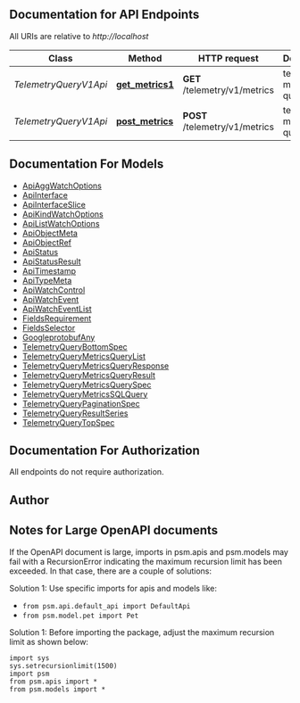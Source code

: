 
## Documentation for API Endpoints

All URIs are relative to *http://localhost*

Class | Method | HTTP request | Description
------------ | ------------- | ------------- | -------------
*TelemetryQueryV1Api* | [**get_metrics1**](pensando_ent/docs/TelemetryQueryV1Api.md#get_metrics1) | **GET** /telemetry/v1/metrics | telemetry metrics query
*TelemetryQueryV1Api* | [**post_metrics**](pensando_ent/docs/TelemetryQueryV1Api.md#post_metrics) | **POST** /telemetry/v1/metrics | telemetry metrics query


## Documentation For Models

 - [ApiAggWatchOptions](docs/ApiAggWatchOptions.md)
 - [ApiInterface](docs/ApiInterface.md)
 - [ApiInterfaceSlice](docs/ApiInterfaceSlice.md)
 - [ApiKindWatchOptions](docs/ApiKindWatchOptions.md)
 - [ApiListWatchOptions](docs/ApiListWatchOptions.md)
 - [ApiObjectMeta](docs/ApiObjectMeta.md)
 - [ApiObjectRef](docs/ApiObjectRef.md)
 - [ApiStatus](docs/ApiStatus.md)
 - [ApiStatusResult](docs/ApiStatusResult.md)
 - [ApiTimestamp](docs/ApiTimestamp.md)
 - [ApiTypeMeta](docs/ApiTypeMeta.md)
 - [ApiWatchControl](docs/ApiWatchControl.md)
 - [ApiWatchEvent](docs/ApiWatchEvent.md)
 - [ApiWatchEventList](docs/ApiWatchEventList.md)
 - [FieldsRequirement](docs/FieldsRequirement.md)
 - [FieldsSelector](docs/FieldsSelector.md)
 - [GoogleprotobufAny](docs/GoogleprotobufAny.md)
 - [TelemetryQueryBottomSpec](docs/TelemetryQueryBottomSpec.md)
 - [TelemetryQueryMetricsQueryList](docs/TelemetryQueryMetricsQueryList.md)
 - [TelemetryQueryMetricsQueryResponse](docs/TelemetryQueryMetricsQueryResponse.md)
 - [TelemetryQueryMetricsQueryResult](docs/TelemetryQueryMetricsQueryResult.md)
 - [TelemetryQueryMetricsQuerySpec](docs/TelemetryQueryMetricsQuerySpec.md)
 - [TelemetryQueryMetricsSQLQuery](docs/TelemetryQueryMetricsSQLQuery.md)
 - [TelemetryQueryPaginationSpec](docs/TelemetryQueryPaginationSpec.md)
 - [TelemetryQueryResultSeries](docs/TelemetryQueryResultSeries.md)
 - [TelemetryQueryTopSpec](docs/TelemetryQueryTopSpec.md)


## Documentation For Authorization

 All endpoints do not require authorization.

## Author




## Notes for Large OpenAPI documents
If the OpenAPI document is large, imports in psm.apis and psm.models may fail with a
RecursionError indicating the maximum recursion limit has been exceeded. In that case, there are a couple of solutions:

Solution 1:
Use specific imports for apis and models like:
- `from psm.api.default_api import DefaultApi`
- `from psm.model.pet import Pet`

Solution 1:
Before importing the package, adjust the maximum recursion limit as shown below:
```
import sys
sys.setrecursionlimit(1500)
import psm
from psm.apis import *
from psm.models import *
```
